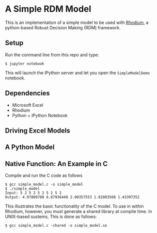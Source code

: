 # A Simple RDM Model
This is an implementation of a simple model to be used with [Rhodium](https://github.com/RANDCorporation/Rhodium/), a python-based Robust Decision Making (RDM) framework. 

## Setup
Run the command line from this repo and type:

```
$ jupyter notebook
```

This will launch the IPython server and let you open the `SimpleModelDemo` notebook.


## Dependencies
* Microsoft Excel
* Rhodium
* Python + IPython Notebook

## Driving Excel Models
## A Python Model
## Native Function: An Example in C

Compile and run the C code as follows

```
$ gcc simple_model.c -o simple_model
$ ./simple_model
Input: 5 2 5 2 5 2 5 2 5 2
Output: 4.97809708 6.87936448 2.00357553 1.82803560 1.43397352
```

This illustrates the basic functionality of the C model. To use in within Rhodium, however, you must generate a shared library at compile time. In UNIX-based sustems, This is done as follows:

```
$ gcc simple_model.c -shared -o simple_model.so
```


